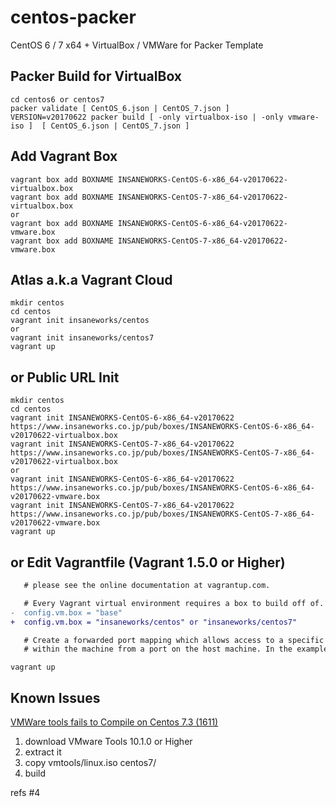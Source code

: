 centos-packer
=============

CentOS 6 / 7 x64 + VirtualBox / VMWare for Packer Template

## Packer Build for VirtualBox

```
cd centos6 or centos7
packer validate [ CentOS_6.json | CentOS_7.json ]
VERSION=v20170622 packer build [ -only virtualbox-iso | -only vmware-iso ]  [ CentOS_6.json | CentOS_7.json ]
```

## Add Vagrant Box

```
vagrant box add BOXNAME INSANEWORKS-CentOS-6-x86_64-v20170622-virtualbox.box
vagrant box add BOXNAME INSANEWORKS-CentOS-7-x86_64-v20170622-virtualbox.box
or
vagrant box add BOXNAME INSANEWORKS-CentOS-6-x86_64-v20170622-vmware.box
vagrant box add BOXNAME INSANEWORKS-CentOS-7-x86_64-v20170622-vmware.box
```

## Atlas a.k.a Vagrant Cloud

```
mkdir centos
cd centos
vagrant init insaneworks/centos
or
vagrant init insaneworks/centos7
vagrant up
```


## or Public URL Init

```
mkdir centos
cd centos
vagrant init INSANEWORKS-CentOS-6-x86_64-v20170622 https://www.insaneworks.co.jp/pub/boxes/INSANEWORKS-CentOS-6-x86_64-v20170622-virtualbox.box
vagrant init INSANEWORKS-CentOS-7-x86_64-v20170622 https://www.insaneworks.co.jp/pub/boxes/INSANEWORKS-CentOS-7-x86_64-v20170622-virtualbox.box
or
vagrant init INSANEWORKS-CentOS-6-x86_64-v20170622 https://www.insaneworks.co.jp/pub/boxes/INSANEWORKS-CentOS-6-x86_64-v20170622-vmware.box
vagrant init INSANEWORKS-CentOS-7-x86_64-v20170622 https://www.insaneworks.co.jp/pub/boxes/INSANEWORKS-CentOS-7-x86_64-v20170622-vmware.box
vagrant up
```

## or Edit Vagrantfile (Vagrant 1.5.0 or Higher)

```diff
   # please see the online documentation at vagrantup.com.

   # Every Vagrant virtual environment requires a box to build off of.
-  config.vm.box = "base"
+  config.vm.box = "insaneworks/centos" or "insaneworks/centos7"

   # Create a forwarded port mapping which allows access to a specific port
   # within the machine from a port on the host machine. In the example below,
```

```
vagrant up
```

## Known Issues

[VMWare tools fails to Compile on Centos 7.3 (1611)](https://communities.vmware.com/message/2637447?tstart=0)

1. download VMware Tools 10.1.0 or Higher
1. extract it
1. copy vmtools/linux.iso centos7/
1. build

refs #4

